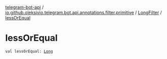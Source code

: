 [telegram-bot-api](../../index.md) / [io.github.oleksivio.telegram.bot.api.annotations.filter.primitive](../index.md) / [LongFilter](index.md) / [lessOrEqual](./less-or-equal.md)

# lessOrEqual

`val lessOrEqual: `[`Long`](https://kotlinlang.org/api/latest/jvm/stdlib/kotlin/-long/index.html)